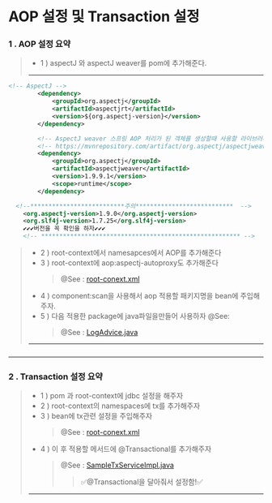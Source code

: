 <h1>AOP 설정 및 Transaction 설정</h1>

<h3>1 . AOP 설정 요약</h3>

> - 1 ) aspectJ 와 aspectJ weaver를 pom에 추가해준다.
>
> ---

```xml
<!-- AspectJ -->
		<dependency>
			<groupId>org.aspectj</groupId>
			<artifactId>aspectjrt</artifactId>
			<version>${org.aspectj-version}</version>
		</dependency>

		<!-- AspectJ weaver 스프링 AOP 처리가 된 객체를 생성할때 사용할 라이브러리 -->
		<!-- https://mvnrepository.com/artifact/org.aspectj/aspectjweaver -->
		<dependency>
		    <groupId>org.aspectj</groupId>
		    <artifactId>aspectjweaver</artifactId>
		    <version>1.9.9.1</version>
		    <scope>runtime</scope>
		</dependency>

  <!--**************************주의***************************  -->
    <org.aspectj-version>1.9.0</org.aspectj-version>
    <org.slf4j-version>1.7.25</org.slf4j-version>
    ✔✔✔버전을 꼭 확인을 하자✔✔✔
    <!-- ******************************************************* -->

```

> - 2 ) root-context에서 namesapces에서 AOP를 추가해준다
> - 3 ) root-context에 aop:aspectj-autoproxy도 추가해준다
>   > @See : [root-conext.xml](https://github.com/edel1212/springStudy/blob/main/ex02/src/main/webapp/WEB-INF/spring/root-context.xml)
> - 4 ) component:scan을 사용해서 aop 적용할 패키지명을 bean에 주입해주자.
> - 5 ) 다음 적용한 package에 java파일을만들어 사용하자 @See:
>   > @See : [LogAdvice.java](https://github.com/edel1212/springStudy/blob/main/ex02/src/main/java/org/zerock/aop/LogAdvice.java)
>
> ---

<hr style="margin:25px 0 25px 0"/>

<h3>2 . Transaction 설정 요약</h3>

> - 1 ) pom 과 root-context에 jdbc 설정을 해주자
> - 2 ) root-context의 namespaces에 tx를 추가해주자
> - 3 ) bean에 tx관련 설정을 주입해주자
>   > @See : [root-conext.xml](https://github.com/edel1212/springStudy/blob/main/ex02/src/main/webapp/WEB-INF/spring/root-context.xml)
> - 4 ) 이 후 적용할 메서드에 @Transactional를 추가해주자
>   > @See : [SampleTxServiceImpl.java](https://github.com/edel1212/springStudy/blob/main/ex02/src/main/java/org/zerock/service/SampleTxServiceImpl.java)
>   >
>   > > ✅@Transactional을 달아줘서 설정함!✅
>
> ---
